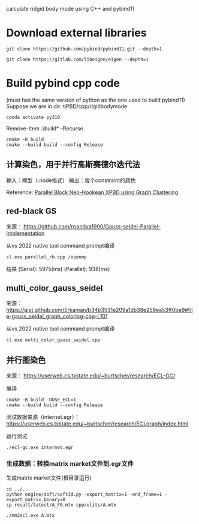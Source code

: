 calculate ridgid body mode using C++ and pybind11

# Download external libraries
```
git clone https://github.com/pybind/pybind11.git --depth=1
```

```
git clone https://gitlab.com/libeigen/eigen --depth=1
```

# Build pybind cpp code
(must has the same version of python as the one used to build pybind11)
Suppose we are in dir: tiPBD/cpp/rigidbodymode

```
conda activate py310
```

Remove-Item .\build\* -Recurse

```
cmake -B build
cmake --build build --config Release
```


## 计算染色，用于并行高斯赛德尔迭代法

输入：模型（.node格式）
输出：每个constraint的颜色

Reference:
[Parallel Block Neo-Hookean XPBD using Graph Clustering](https://profs.etsmtl.ca/sandrews/publication/xpbd_mig2022/)


## red-black GS
来源：
https://github.com/rpandya1990/Gauss-seidel-Parallel-Implementation

从vs 2022 native tool command prompt编译
```
cl.exe parallel_rb.cpp /openmp
```
结果
(Serial): 5975(ms)
(Parallel): 938(ms)

## multi_color_gauss_seidel
来源：https://gist.github.com/Erkaman/b34b3531e209a1db38e259ea53ff0be9#file-gauss_seidel_graph_coloring-cpp-L101

从vs 2022 native tool command prompt编译
```
cl.exe multi_color_gauss_seidel.cpp
```

## 并行图染色
来源： https://userweb.cs.txstate.edu/~burtscher/research/ECL-GC/

编译
```
cmake -B build -DUSE_ECL=1
cmake --build build --config Release
```

<!-- 编译
```
nvcc -O3 -arch=native ECL-GC_12.cu -o ecl-gc
``` -->

测试数据来源（internet.egr）：https://userweb.cs.txstate.edu/~burtscher/research/ECLgraph/index.html

运行测试
```
./ecl-gc.exe internet.egr
```

### 生成数据：转换matrix market文件到.egr文件



<!-- 从vs 2022 native tool command prompt编译
```
cl.exe ./mm2ecl.cpp
``` -->

生成matrix market文件(根目录运行)
```
cd ../..
python engine/soft/soft3d.py -export_matrix=1 -end_frame=1 -export_matrix_binary=0
cp result/latest/A_F0.mtx cpp/ulits/A.mtx
```


```
./mm2ecl.exe A.mtx
```